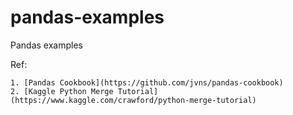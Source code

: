 # pandas-examples
Pandas examples

Ref:

    1. [Pandas Cookbook](https://github.com/jvns/pandas-cookbook)
    2. [Kaggle Python Merge Tutorial](https://www.kaggle.com/crawford/python-merge-tutorial)
